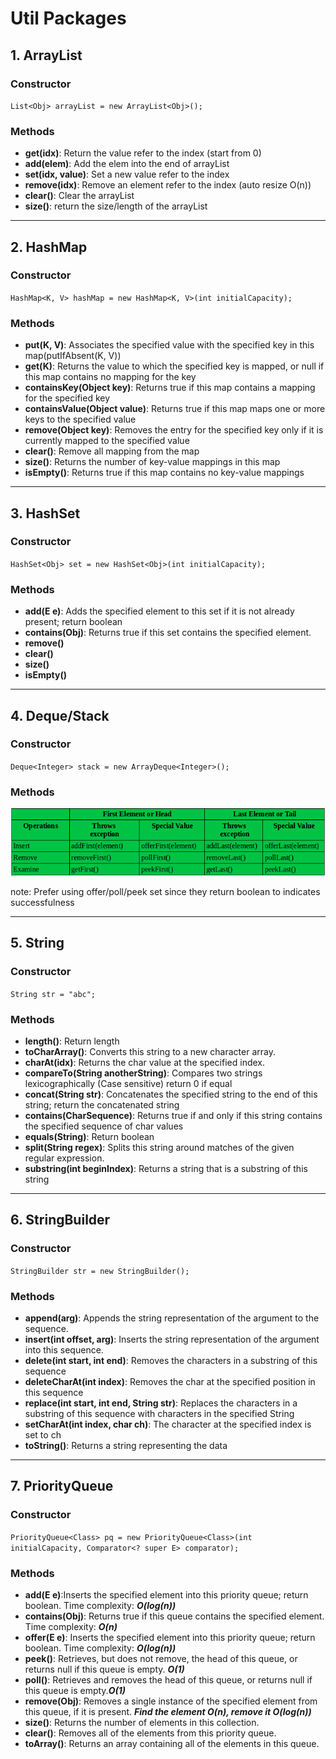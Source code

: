 # Util Packages  
## 1. ArrayList  
### Constructor
  `List<Obj> arrayList = new ArrayList<Obj>();` 
### Methods 
  * **get(idx)**: Return the value refer to the index (start from 0)  
  * **add(elem)**: Add the elem into the end of arrayList  
  * **set(idx, value)**: Set a new value refer to the index  
  * **remove(idx)**: Remove an element refer to the index (auto resize O(n))  
  * **clear()**: Clear the arrayList  
  * **size()**: return the size/length of the arrayList  
***
## 2. HashMap
### Constructor  
  `HashMap<K, V> hashMap = new HashMap<K, V>(int initialCapacity);`  
### Methods  

  * **put(K, V)**: Associates the specified value with the specified key in this map(putIfAbsent(K, V))  
  * **get(K)**: Returns the value to which the specified key is mapped, or null if this map contains no mapping for the key  
  * **containsKey(Object key)**: Returns true if this map contains a mapping for the specified key  
  * **containsValue(Object value)**: Returns true if this map maps one or more keys to the specified value  
  * **remove(Object key)**: Removes the entry for the specified key only if it is currently mapped to the specified value   
  * **clear()**: Remove all mapping from the map 
  * **size()**: Returns the number of key-value mappings in this map  
  * **isEmpty()**: Returns true if this map contains no key-value mappings
***
## 3. HashSet
### Constructor  
  `HashSet<Obj> set = new HashSet<Obj>(int initialCapacity);`  
### Methods  
  * **add(E e)**: Adds the specified element to this set if it is not already present; return boolean
  * **contains(Obj)**: Returns true if this set contains the specified element.
  * **remove()**
  * **clear()**
  * **size()**
  * **isEmpty()**
***
## 4. Deque/Stack
### Constructor
  `Deque<Integer> stack = new ArrayDeque<Integer>();`
### Methods  
![dequeImg](deque.png)  

note: Prefer using offer/poll/peek set since they return boolean to indicates successfulness
***
## 5. String
### Constructor
  `String str = "abc";`
### Methods
  * **length()**: Return length
  * **toCharArray()**: Converts this string to a new character array.
  * **charAt(idx)**: Returns the char value at the specified index.
  * **compareTo(String anotherString)**: Compares two strings lexicographically (Case sensitive) return 0 if equal
  * **concat(String str)**: Concatenates the specified string to the end of this string; return the concatenated string
  * **contains(CharSequence)**: Returns true if and only if this string contains the specified sequence of char values  
  * **equals(String)**: Return boolean  
  * **split(String regex)**: Splits this string around matches of the given regular expression.
  * **substring(int beginIndex)**: Returns a string that is a substring of this string
***
## 6. StringBuilder
### Constructor
`StringBuilder str = new StringBuilder();`
### Methods
  * **append(arg)**: Appends the string representation of the argument to the sequence.
  * **insert(int offset, arg)**: Inserts the string representation of the argument into this sequence.
  * **delete(int start, int end)**: Removes the characters in a substring of this sequence
  * **deleteCharAt(int index)**: Removes the char at the specified position in this sequence
  * **replace(int start, int end, String str)**: Replaces the characters in a substring of this sequence with characters in the specified String
  * **setCharAt(int index, char ch)**: The character at the specified index is set to ch
  * **toString()**: Returns a string representing the data
***
## 7. PriorityQueue
### Constructor
`PriorityQueue<Class> pq = new PriorityQueue<Class>(int initialCapacity, Comparator<? super E> comparator);`
### Methods
 * **add(E e)**:Inserts the specified element into this priority queue; return boolean. Time complexity: **_O(log(n))_**
 * **contains(Obj)**: Returns true if this queue contains the specified element. Time complexity: **_O(n)_**
 * **offer(E e)**: Inserts the specified element into this priority queue; return boolean. Time complexity: **_O(log(n))_**
 * **peek()**: Retrieves, but does not remove, the head of this queue, or returns null if this queue is empty. **_O(1)_**
 * **poll()**: Retrieves and removes the head of this queue, or returns null if this queue is empty.**_O(1)_**
 * **remove(Obj)**: Removes a single instance of the specified element from this queue, if it is present. **_Find the element O(n), remove it O(log(n))_**
 * **size()**: Returns the number of elements in this collection.
 * **clear()**: Removes all of the elements from this priority queue.
 * **toArray()**: Returns an array containing all of the elements in this queue.

  

